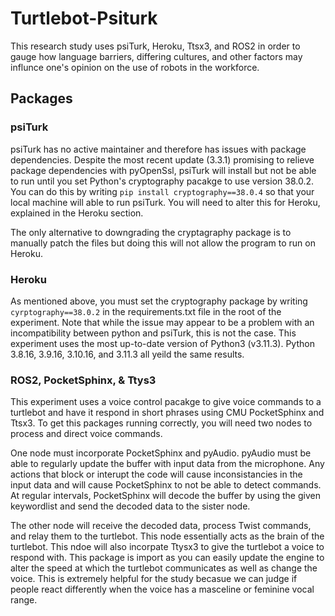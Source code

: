 # Turtlebot-Psiturk

This research study uses psiTurk, Heroku, Ttsx3, and ROS2 in order to gauge how language barriers, differing cultures, and other factors may influnce one's opinion on the use of robots in the workforce. 

## Packages

### psiTurk

psiTurk has no active maintainer and therefore has issues with package dependencies. Despite the most recent update (3.3.1) promising to relieve package dependencies with pyOpenSsl, psiTurk will install but not be able to run until you set Python's cryptography pacakge to use version 38.0.2. You can do this by writing ```pip install cryptography==38.0.4``` so that your local machine will able to run psiTurk. You will need to alter this for Heroku, explained in the Heroku section.

The only alternative to downgrading the cryptagraphy package is to manually patch the files but doing this will not allow the program to run on Heroku.

### Heroku

As mentioned above, you must set the cryptography package by writing ```cyrptography==38.0.2``` in the requirements.txt file in the root of the experiment. Note that while the issue may appear to be a problem with an incompatibility between python and psiTurk, this is not the case. This experiment uses the most up-to-date version of Python3 (v3.11.3). Python 3.8.16, 3.9.16, 3.10.16, and 3.11.3 all yeild the same results.

### ROS2, PocketSphinx, & Ttys3

This experiment uses a voice control pacakge to give voice commands to a turtlebot and have it respond in short phrases using CMU PocketSphinx and Ttsx3. To get this packages running correctly, you will need two nodes to process and direct voice commands.  

One node must incorporate PocketSphinx and pyAudio. pyAudio must be able to regularly update the buffer with input data from the microphone. Any actions that block or interupt the code will cause inconsistancies in the input data and will cause PocketSphinx to not be able to detect commands. At regular intervals, PocketSphinx will decode the buffer by using the given keywordlist and send the decoded data to the sister node.

The other node will receive the decoded data, process Twist commands, and relay them to the turtlebot. This node essentially acts as the brain of the turtlebot. This ndoe will also incorpate Ttysx3 to give the turtlebot a voice to respond with. This package is import as you can easily update the engine to alter the speed at which the turtlebot communicates as well as change the voice. This is extremely helpful for the study becasue we can judge if people react differently when the voice has a masceline or feminine vocal range.